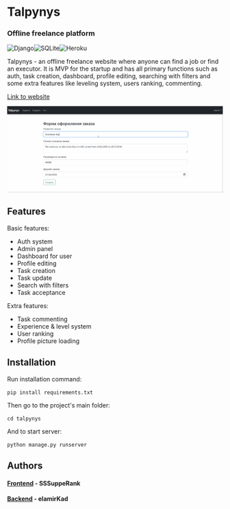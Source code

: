 # Talpynys

### Offline freelance platform
![Django](https://img.shields.io/badge/django-%23092E20.svg?style=for-the-badge&logo=django&logoColor=white)![SQLite](https://img.shields.io/badge/sqlite-%2307405e.svg?style=for-the-badge&logo=sqlite&logoColor=white)![Heroku](https://img.shields.io/badge/heroku-%23430098.svg?style=for-the-badge&logo=heroku&logoColor=white)

Talpynys - an offline freelance website where anyone can find a job or find an executor. It is MVP for the startup and has all primary functions such as auth, task creation, dashboard, profile editing, searching with filters and some extra features like leveling system, users ranking, commenting.

[Link to website](https://guarded-cove-58707.herokuapp.com/app/tasks/)

![Gif](https://github.com/elamirKad/talpynys/blob/main/github/1.gif)

## Features
Basic features:
- Auth system
- Admin panel
- Dashboard for user
- Profile editing
- Task creation
- Task update
- Search with filters
- Task acceptance

Extra features:
- Task commenting
- Experience & level system
- User ranking
- Profile picture loading

## Installation
Run installation command:
```
pip install requirements.txt
```
Then go to the project's main folder:
```
cd talpynys
```
And to start server:
```
python manage.py runserver
```
## Authors
#### [Frontend](https://github.com/SSSuppeRank) - SSSuppeRank
#### [Backend](https://github.com/elamirKad) - elamirKad
